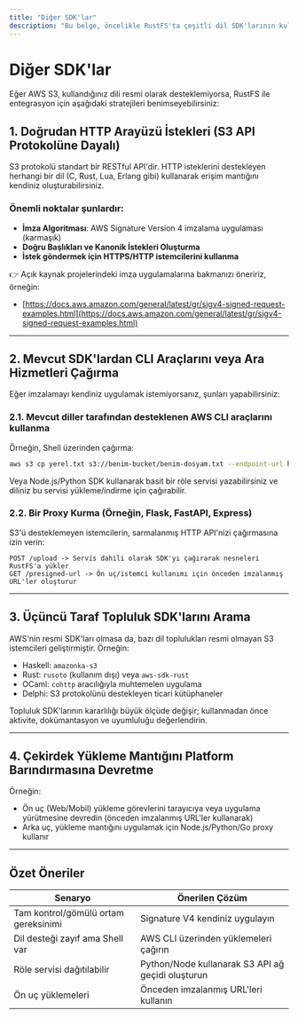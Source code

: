 ```yaml
---
title: "Diğer SDK'lar"
description: "Bu belge, öncelikle RustFS'ta çeşitli dil SDK'larının kullanımını açıklar."
---
```


# Diğer SDK'lar

Eğer AWS S3, kullandığınız dili resmi olarak desteklemiyorsa, RustFS ile entegrasyon için aşağıdaki stratejileri benimseyebilirsiniz:

## 1. Doğrudan HTTP Arayüzü İstekleri (S3 API Protokolüne Dayalı)

S3 protokolü standart bir RESTful API'dir. HTTP isteklerini destekleyen herhangi bir dil (C, Rust, Lua, Erlang gibi) kullanarak erişim mantığını kendiniz oluşturabilirsiniz.

### Önemli noktalar şunlardır:

* **İmza Algoritması**: AWS Signature Version 4 imzalama uygulaması (karmaşık)
* **Doğru Başlıkları ve Kanonik İstekleri Oluşturma**
* **İstek göndermek için HTTPS/HTTP istemcilerini kullanma**

👉 Açık kaynak projelerindeki imza uygulamalarına bakmanızı öneririz, örneğin:

* [https://docs.aws.amazon.com/general/latest/gr/sigv4-signed-request-examples.html](https://docs.aws.amazon.com/general/latest/gr/sigv4-signed-request-examples.html)

---

## 2. Mevcut SDK'lardan CLI Araçlarını veya Ara Hizmetleri Çağırma

Eğer imzalamayı kendiniz uygulamak istemiyorsanız, şunları yapabilirsiniz:

### 2.1. Mevcut diller tarafından desteklenen AWS CLI araçlarını kullanma

Örneğin, Shell üzerinden çağırma:

```bash
aws s3 cp yerel.txt s3://benim-bucket/benim-dosyam.txt --endpoint-url http://rustfs.local:9000
```

Veya Node.js/Python SDK kullanarak basit bir röle servisi yazabilirsiniz ve diliniz bu servisi yükleme/indirme için çağırabilir.

### 2.2. Bir Proxy Kurma (Örneğin, Flask, FastAPI, Express)

S3'ü desteklemeyen istemcilerin, sarmalanmış HTTP API'nizi çağırmasına izin verin:

```http
POST /upload -> Servis dahili olarak SDK'yı çağırarak nesneleri RustFS'a yükler
GET /presigned-url -> Ön uç/istemci kullanımı için önceden imzalanmış URL'ler oluşturur
```

---

## 3. Üçüncü Taraf Topluluk SDK'larını Arama

AWS'nin resmi SDK'ları olmasa da, bazı dil toplulukları resmi olmayan S3 istemcileri geliştirmiştir. Örneğin:

* Haskell: `amazonka-s3`
* Rust: `rusoto` (kullanım dışı) veya `aws-sdk-rust`
* OCaml: `cohttp` aracılığıyla muhtemelen uygulama
* Delphi: S3 protokolünü destekleyen ticari kütüphaneler

Topluluk SDK'larının kararlılığı büyük ölçüde değişir; kullanmadan önce aktivite, dokümantasyon ve uyumluluğu değerlendirin.

---

## 4. Çekirdek Yükleme Mantığını Platform Barındırmasına Devretme

Örneğin:

* Ön uç (Web/Mobil) yükleme görevlerini tarayıcıya veya uygulama yürütmesine devredin (önceden imzalanmış URL'ler kullanarak)
* Arka uç, yükleme mantığını uygulamak için Node.js/Python/Go proxy kullanır

---

## Özet Öneriler

| Senaryo | Önerilen Çözüm |
| ------------- | ---------------------------------- |
| Tam kontrol/gömülü ortam gereksinimi | Signature V4 kendiniz uygulayın |
| Dil desteği zayıf ama Shell var | AWS CLI üzerinden yüklemeleri çağırın |
| Röle servisi dağıtılabilir | Python/Node kullanarak S3 API ağ geçidi oluşturun |
| Ön uç yüklemeleri | Önceden imzalanmış URL'leri kullanın |